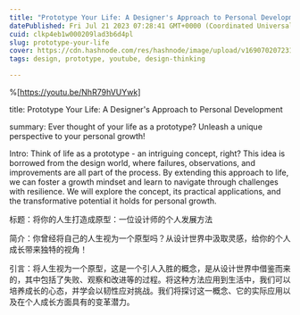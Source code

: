 ```yaml
---
title: "Prototype Your Life: A Designer's Approach to Personal Development"
datePublished: Fri Jul 21 2023 07:28:41 GMT+0000 (Coordinated Universal Time)
cuid: clkp4eb1w000209lad3b6d4pl
slug: prototype-your-life
cover: https://cdn.hashnode.com/res/hashnode/image/upload/v1690702072313/fd2d51e5-23d1-4525-9d1d-1c5b589464cb.jpeg
tags: design, prototype, youtube, design-thinking

---
```


%[https://youtu.be/NhR79hVUYwk] 

title: Prototype Your Life: A Designer's Approach to Personal Development

summary: Ever thought of your life as a prototype? Unleash a unique perspective to your personal growth!

Intro: Think of life as a prototype - an intriguing concept, right? This idea is borrowed from the design world, where failures, observations, and improvements are all part of the process. By extending this approach to life, we can foster a growth mindset and learn to navigate through challenges with resilience. We will explore the concept, its practical applications, and the transformative potential it holds for personal growth.

标题：将你的人生打造成原型：一位设计师的个人发展方法

简介：你曾经将自己的人生视为一个原型吗？从设计世界中汲取灵感，给你的个人成长带来独特的视角！

引言：将人生视为一个原型，这是一个引人入胜的概念，是从设计世界中借鉴而来的，其中包括了失败、观察和改进等的过程。将这种方法应用到生活中，我们可以培养成长的心态，并学会以韧性应对挑战。我们将探讨这一概念、它的实际应用以及在个人成长方面具有的变革潜力。